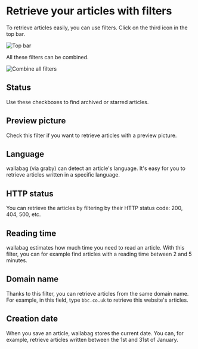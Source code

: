 # Retrieve your articles with filters

To retrieve articles easily, you can use filters. Click on the third
icon in the top bar.

![Top bar](../../img/user/topbar.png)

All these filters can be combined.

![Combine all filters](../../img/user/filters.png)

## Status

Use these checkboxes to find archived or starred articles.

## Preview picture

Check this filter if you want to retrieve articles with a preview
picture.

## Language

wallabag (via graby) can detect an article's language. It's easy for you to
retrieve articles written in a specific language.

## HTTP status

You can retrieve the articles by filtering by their HTTP status code:
200, 404, 500, etc.

## Reading time

wallabag estimates how much time you need to read an article. With this
filter, you can for example find articles with a reading time
between 2 and 5 minutes.

## Domain name

Thanks to this filter, you can retrieve articles from the same
domain name. For example, in this field, type `bbc.co.uk` to retrieve this website's articles.

## Creation date

When you save an article, wallabag stores the current date. You can, for example, retrieve articles written between the 1st and 31st of January.

